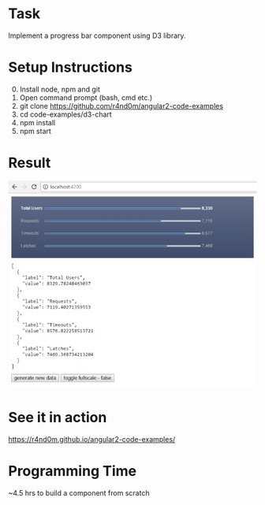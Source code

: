 # Task

Implement a progress bar component using D3 library.

# Setup Instructions

0. Install node, npm and git
1. Open command prompt (bash, cmd etc.)
1. git clone https://github.com/r4nd0m/angular2-code-examples
2. cd code-examples/d3-chart
3. npm install
4. npm start

# Result

![alt tag](https://github.com/r4nd0m/angular2-code-examples/blob/gh-pages/assets/result.png?raw=true)

# See it in action

https://r4nd0m.github.io/angular2-code-examples/

# Programming Time

~4.5 hrs to build a component from scratch

